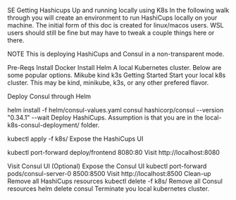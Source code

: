 SE Getting Hashicups Up and running locally using K8s
In the following walk through you will create an environment to run HashiCups locally on your machine. The initial form of this doc is created for linux/macos users. WSL users should still be fine but may have to tweak a couple things here or there.

NOTE This is deploying HashiCups and Consul in a non-transparent mode.

Pre-Reqs
Install Docker
Install Helm
A local Kubernetes cluster. Below are some popular options.
Mikube
kind
k3s
Getting Started
Start your local k8s cluster. This may be kind, minikube, k3s, or any other prefered flavor.

Deploy Consul through Helm

helm install -f helm/consul-values.yaml consul hashicorp/consul --version "0.34.1" --wait
Deploy HashiCups. Assumption is that you are in the local-k8s-consul-deployment/ folder.

kubectl apply -f k8s/
Expose the HashiCups UI

kubectl port-forward deploy/frontend 8080:80
Visit http://localhost:8080

Visit Consul UI (Optional)
Expose the Consul UI
kubectl port-forward pods/consul-server-0 8500:8500
Visit http://localhost:8500
Clean-up
Remove all HashiCups resources
kubectl delete -f k8s/
Remove all Consul resources
helm delete consul
Terminate you local kubernetes cluster.
